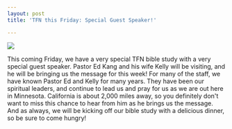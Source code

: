 ```yaml
---
layout: post
title: 'TFN this Friday: Special Guest Speaker!'

---
```


![](http://farm5.static.flickr.com/4083/5024328735_48f9df9e99.jpg)

This coming Friday, we have a very special TFN bible study with a very special guest speaker. Pastor Ed Kang and his wife Kelly will be visiting, and he will be bringing us the message for this week! For many of the staff, we have known Pastor Ed and Kelly for many years. They have been our spiritual leaders, and continue to lead us and pray for us as we are out here in Minnesota. California is about 2,000 miles away, so you definitely don't want to miss this chance to hear from him as he brings us the message. And as always, we will be kicking off our bible study with a delicious dinner, so be sure to come hungry!
